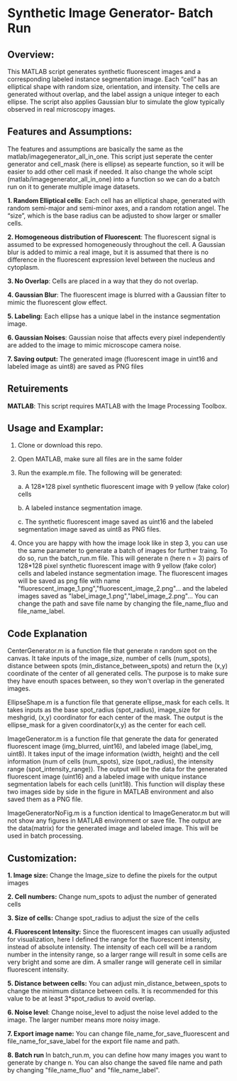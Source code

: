 # Synthetic Image Generator- Batch Run
## Overview:

This MATLAB script generates synthetic fluorescent images and a corresponding labeled instance segmentation image. Each “cell” has an elliptical shape with random size, orientation, and intensity. The cells are generated without overlap, and the label assign a unique integer to each ellipse. The script also applies Gaussian blur to simulate the glow typically observed in real microscopy images.

## Features and Assumptions:
The features and assumptions are basically the same as the matlab/imagegenerator_all_in_one. This script just seperate the center generator and cell_mask (here is ellipse) as sepearte function, so it will be easier to add other cell mask if needed. It also change the whole scipt (matlab/imagegenerator_all_in_one) into a function so we can do a batch run on it to generate multiple image datasets.

**1. Random Elliptical cells**: Each cell has an elliptical shape, generated with random semi-major and semi-minor axes, and a random rotation angel. The “size”, which is the base radius can be adjusted to show larger or smaller cells. 

**2. Homogeneous distribution of Fluorescent**: The fluorescent signal is assumed to be expressed homogeneously throughout the cell. A Gaussian blur is added to mimic a real image, but it is assumed that there is no difference in the fluorescent expression level between the nucleus and cytoplasm.

**3. No Overlap**: Cells are placed in a way that they do not overlap.

**4. Gaussian Blur**: The fluorescent image is blurred with a Gaussian filter to mimic the fluorescent glow effect.

**5. Labeling:** Each ellipse has a unique label in the instance segmentation image.

**6. Gaussian Noises**: Gaussian noise that affects every pixel independently are added to the image to mimic microscope camera noise.

**7. Saving output:** The generated image (fluorescent image in uint16 and labeled image as uint8) are saved as PNG files

## Retuirements

**MATLAB**: This script requires MATLAB with the Image Processing Toolbox.

## Usage and Examplar:

1.	Clone or download this repo.
2.	Open MATLAB, make sure all files are in the same folder
3.	Run the example.m file. The following will be generated:

   	a.	A 128*128 pixel synthetic fluorescent image with 9 yellow (fake color) cells
  
  	b.	A labeled instance segmentation image.
  
  	c.	The synthetic fluorescent image saved as uint16 and the labeled segmentation image saved as uint8 as PNG files.

4. Once you are happy with how the image look like in step 3, you can use the same parameter to generate a batch of images for further traing. To do so, run the batch_run.m file. This will generate n (here n = 3) pairs of 128*128 pixel synthetic fluorescent image with 9 yellow (fake color) cells and labeled instance segmentation image. The fluorescent images will be saved as png file with name "fluorescent_image_1.png","fluorescent_image_2.png"... and the labeled images saved as "label_image_1.png","label_image_2.png"... You can change the path and save file name by changing the file_name_fluo and file_name_label.

## Code Explanation
CenterGenerator.m is a function file that generate n random spot on the canvas. It take inputs of the image_size, number of cells (num_spots), distance between spots (min_distance_between_spots) and return the (x,y) coordinate of the center of all generated cells. The purpose is to make sure they have enouth spaces between, so they won't overlap in the generated images.

EllipseShape.m is a function file that generate ellipse_mask for each cells. It takes inputs as the base spot_radius (spot_radius), image_size for meshgrid, (x,y) coordinator for each center of the mask. The output is the ellipse_mask for a given coordinator(x,y) as the center for each cell.

ImageGenerator.m is a function file that generate the data for generated fluorescent image (img_blurred, uint16), and labeled image (label_img, uint8). It takes input of the image information (width, height) and the cell information (num of cells (num_spots), size (spot_radius), the intensity range (spot_intensity_range)). The output will be the data for the generated fluorescent image (uint16) and a labeled image with unique instance segmentation labels for each cells (unit18). This function will display these two images side by side in the figure in MATLAB environment and also saved them as a PNG file.

ImageGeneratorNoFig.m is a function identical to ImageGenerator.m but will not show any figures in MATLAB environment or save file. The output are the data(matrix) for the generated image and labeled image. This will be used in batch processing.

## Customization:
**1.	Image size:** Change the Image_size to define the pixels for the output images

**2.	Cell numbers:** Change num_spots to adjust the number of generated cells

**3.	Size of cells:** Change spot_radius to adjust the size of the cells

**4.	Fluorescent Intensity:** Since the fluorescent images can usually adjusted for visualization, here I defined the range for the fluorescent intensity, instead of absolute intensity. The intensity of each cell will be a random number in the intensity range, so a larger range will result in some cells are very bright and some are dim. A smaller range will generate cell in similar fluorescent intensity.

**5.	Distance between cells:** You can adjust min_distance_between_spots to change the minimum distance between cells. It is recommended for this value to be at least 3*spot_radius to avoid overlap.

**6. Noise level**: Change noise_level to adjust the noise level added to the image. The larger number means more noisy image. 

**7.	Export image name:** You can change file_name_for_save_fluorescent and file_name_for_save_label for the export file name and path. 

**8. Batch run** In batch_run.m, you can define how many images you want to generate by change n. You can also change the saved file name and path by changing "file_name_fluo" and "file_name_label".

